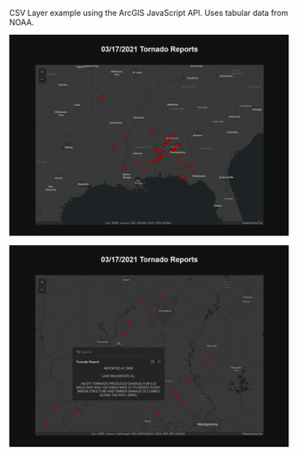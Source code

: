 CSV Layer example using the ArcGIS JavaScript API. Uses tabular data from NOAA.

![map detail 1](images/tornado_map.jpg "Map")

![map detail 2](images/tornado_map_detail.jpg "Map detail")
